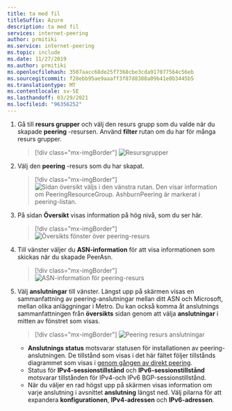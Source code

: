 ```yaml
---
title: ta med fil
titleSuffix: Azure
description: ta med fil
services: internet-peering
author: prmitiki
ms.service: internet-peering
ms.topic: include
ms.date: 11/27/2019
ms.author: prmitiki
ms.openlocfilehash: 3507aacc68de25f7368cbe3cda917077564c56eb
ms.sourcegitcommit: f28ebb95ae9aaaff3f87d8388a09b41e0b3445b5
ms.translationtype: MT
ms.contentlocale: sv-SE
ms.lasthandoff: 03/29/2021
ms.locfileid: "96356252"
---
```

1. Gå till **resurs grupper** och välj den resurs grupp som du valde när du skapade **peering** -resursen. Använd **filter** rutan om du har för många resurs grupper.

    > [!div class="mx-imgBorder"]
    > ![Resursgrupper](../media/setup-direct-get-resourcegroup.png)

1. Välj den **peering** -resurs som du har skapat.

    > [!div class="mx-imgBorder"]
    > ![Sidan översikt väljs i den vänstra rutan. Den visar information om PeeringResourceGroup. AshburnPeering är markerat i peering-listan.](../media/setup-direct-get-open.png)

1. På sidan **Översikt** visas information på hög nivå, som du ser här.

    > [!div class="mx-imgBorder"]
    > ![Översikts fönster över peering-resurs](../media/setup-direct-get-overview.png)

1. Till vänster väljer du **ASN-information** för att visa informationen som skickas när du skapade PeerAsn.

    > [!div class="mx-imgBorder"]
    > ![ASN-information för peering-resurs](../media/setup-direct-get-asninfo.png)

1. Välj **anslutningar** till vänster. Längst upp på skärmen visas en sammanfattning av peering-anslutningar mellan ditt ASN och Microsoft, mellan olika anläggningar i Metro. Du kan också komma åt anslutnings sammanfattningen från **översikts** sidan genom att välja **anslutningar** i mitten av fönstret som visas.

    > [!div class="mx-imgBorder"]
    > ![Peering resurs anslutningar](../media/setup-direct-get-connectionssummary.png)

    * **Anslutnings status** motsvarar statusen för installationen av peering-anslutningen. De tillstånd som visas i det här fältet följer tillstånds diagrammet som visas i [genom gången av direkt peering](../walkthrough-direct-all.md).
    * Status för **IPv4-sessionstillstånd** och **IPv6-sessionstillstånd** motsvarar tillstånden för IPv4-och IPv6 BGP-sessionstillstånd. 
    * När du väljer en rad högst upp på skärmen visas information om varje anslutning i avsnittet **anslutning** längst ned. Välj pilarna för att expandera **konfigurationen**, **IPv4-adressen** och **IPv6-adressen**.
